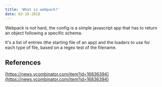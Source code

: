 ```yaml
---
title: 'What is webpack?'
date: 03-28-2018
---
```


Webpack is not hard, the config is a simple javascript app that has to return an object following a specific schema. 

It's a list of entries (the starting file of an app) and the loaders to use for each type of file, based on a regex test of the filename.

## References

[https://news.ycombinator.com/item?id=16836394](https://news.ycombinator.com/item?id=16836394)